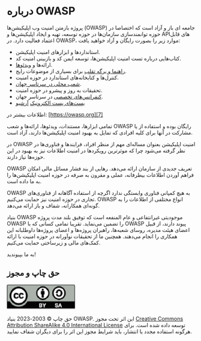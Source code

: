 # درباره OWASP

پروژه بازمتن امنیت وب اپلیکیشن‌ها (OWASP)  جامعه ای باز و آزاد است که اختصاصا در حوزه توانمندسازی سازمان‌ها در حوزه توسعه، تهیه و ایجاد اپلیکیشن‌ها و APIهای قابل اعتماد فعالیت دارد.
 در OWASP، موارد زیر را بصورت رایگان و آزاد خواهید یافت:

- استانداردها و ابزارهای امنیت اپلیکیشن.
- کتاب‌هایی درباره تست امنیت اپلیکیشن‌ها، توسعه ایمن کد و بازبینی امنیت کد.
- ارائه‌ها و [ویدئوها][1].
- [راهنما و برگه تقلب][2] برای بسیاری از موضوعات رایج.
- کنترل‌ها و کتابخانه‌های استاندارد در حوزه امنیت.
- [شعب محلی در سرتاسر جهان][3].
- تحقیقات به روز و پیشرو در حوزه امنیت.
- [کنفرانس‌های تخصصی][4] در سرتاسر جهان.
- [یست‌های پست الکترونیک][5] [آرشیو][6]

اطلاعات بیشتر در: [https://owasp.org][7]

تمامی ابزارها، مستندات، ویدئوها، ارائه‌ها و شعب OWASP رایگان بوده و استفاده از یا مشارکت در آنها برای کلیه افرادی که تمایل به بهبود امنیت اپلیکیشن‌ها دارند، آزاد است.

در OWASP امنیت اپلیکیشن بعنوان مساله‌ای مهم از منظر افراد، فرایندها و فناوری‌ها در نظر گرفته می‌شود چرا که موثرترین رویکردها در امنیت اطلاعات نیز به بهبود در این حوزه‌ها نیاز دارند.

OWASP تعریف جدیدی از سازمان ارائه می‌دهد. رهایی از بند فشار مسائل مالی امکان فراهم آوردن اطلاعات بیطرفانه، عملی و مقرون به صرفه در حوزه امنیت اپلیکیشن‌ها را به ما داده است.

OWASP به هیچ کمپانی فناوری وابستگی ندارد اگرچه از استفاده آگاهانه از فناوری‌های تجاری در حوزه امنیت نیز حمایت می‌کنیم. OWASP انواع مختلفی از اطلاعات را به گونه‌ای همکارانه، شفاف و باز ارائه می‌دهد.

بنیاد OWASP موجودیتی غیرانتفاعی و عام المنفعه است که توفیق بلند مدت پروژه OWASP را تضمین می‌نماید. تقریبا تمامی کسانی که با OWASP پیوند دارند، از قبیل اعضای هیئت مدیره، روسای شعبه‌ها، راهبران پروژه‌ها و اعضای پروژه‌ها داوطلبانه این همکاری را انجام می‌دهند. همچنین ما از تحقیقات نوآورانه در حوزه امنیت با ارائه کمک‌های مالی و زیرساختی حمایت می‌کنیم.

به ما بپیوندید!

## حق چاپ و مجوز

![license](images/license.png)

حق چاپ © 2003-2023 بنیاد OWASP. این اثر تحت مجوز [Creative Commons Attribution ShareAlike 4.0 International License][8] توسعه داده شده است. برای هرگونه استفاده مجدد یا انتشار، باید شرایط مجوز این اثر را برای دیگران شفاف نمایید.

[1]: https://www.youtube.com/user/OWASPGLOBAL
[2]: https://cheatsheetseries.owasp.org/
[3]: https://owasp.org/chapters/
[4]: https://owasp.org/events/
[5]: https://groups.google.com/a/owasp.org/forum/#!overview
[6]: https://lists.owasp.org/mailman/listinfo
[7]: https://www.owasp.org
[8]: http://creativecommons.org/licenses/by-sa/4.0/